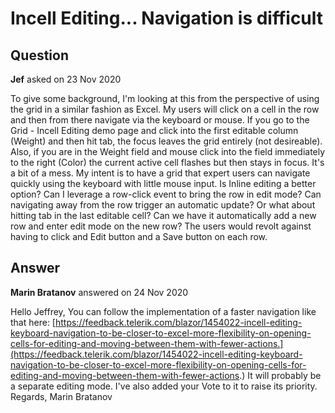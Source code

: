 # Incell Editing... Navigation is difficult

## Question

**Jef** asked on 23 Nov 2020

To give some background, I'm looking at this from the perspective of using the grid in a similar fashion as Excel. My users will click on a cell in the row and then from there navigate via the keyboard or mouse. If you go to the Grid - Incell Editing demo page and click into the first editable column (Weight) and then hit tab, the focus leaves the grid entirely (not desireable). Also, if you are in the Weight field and mouse click into the field immediately to the right (Color) the current active cell flashes but then stays in focus. It's a bit of a mess. My intent is to have a grid that expert users can navigate quickly using the keyboard with little mouse input. Is Inline editing a better option? Can I leverage a row-click event to bring the row in edit mode? Can navigating away from the row trigger an automatic update? Or what about hitting tab in the last editable cell? Can we have it automatically add a new row and enter edit mode on the new row? The users would revolt against having to click and Edit button and a Save button on each row.

## Answer

**Marin Bratanov** answered on 24 Nov 2020

Hello Jeffrey, You can follow the implementation of a faster navigation like that here: [https://feedback.telerik.com/blazor/1454022-incell-editing-keyboard-navigation-to-be-closer-to-excel-more-flexibility-on-opening-cells-for-editing-and-moving-between-them-with-fewer-actions.](https://feedback.telerik.com/blazor/1454022-incell-editing-keyboard-navigation-to-be-closer-to-excel-more-flexibility-on-opening-cells-for-editing-and-moving-between-them-with-fewer-actions.) It will probably be a separate editing mode. I've also added your Vote to it to raise its priority. Regards, Marin Bratanov
